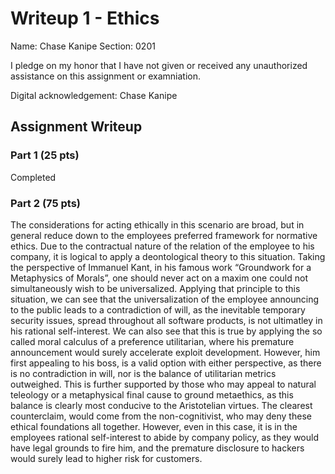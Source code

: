# Writeup 1 - Ethics

Name: Chase Kanipe
Section: 0201

I pledge on my honor that I have not given or received any unauthorized assistance on this assignment or examniation.

Digital acknowledgement: Chase Kanipe

## Assignment Writeup

### Part 1 (25 pts)

Completed

### Part 2 (75 pts)

The considerations for acting ethically in this scenario are broad, but in general reduce down to the employees preferred framework for normative ethics. Due to the contractual nature of the relation of the employee to his company, it is logical to apply a deontological theory to this situation. Taking the perspective of Immanuel Kant, in his famous work “Groundwork for a Metaphysics of Morals”, one should never act on a maxim one could not simultaneously wish to be universalized. Applying that principle to this situation, we can see that the universalization of the employee announcing to the public leads to a contradiction of will, as the inevitable temporary security issues, spread throughout all software products, is not ultimatley in his rational self-interest. We can also see that this is true by applying the so called moral calculus of a preference utilitarian, where his premature announcement would surely accelerate exploit development. However, him first appealing to his boss, is a valid option with either perspective, as there is no contradiction in will, nor is the balance of utilitarian metrics outweighed. This is further supported by those who may appeal to natural teleology or a metaphysical final cause to ground metaethics, as this balance is clearly most conducive to the Aristotelian virtues. The clearest counterclaim, would come from the non-cognitivist, who may deny these ethical foundations all together. However, even in this case, it is in the employees rational self-interest to abide by company policy, as they would have legal grounds to fire him, and the premature disclosure to hackers would surely lead to higher risk for customers.
